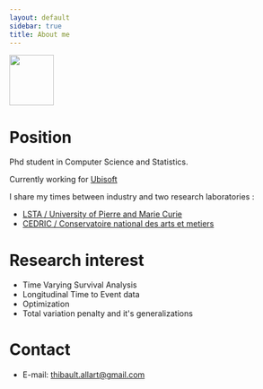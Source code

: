 ```yaml
---
layout: default
sidebar: true
title: About me
---
```


<img src="https://thibaultallart.github.io/resume/Photo_profil.jpg" height="90" width="79">

# Position
Phd student in Computer Science and Statistics.

Currently working for [Ubisoft](https://www.ubisoft.com)

I share my times between industry and two research laboratories :
* [LSTA / University of Pierre and Marie Curie](http://www.lsta.lab.upmc.fr/)
* [CEDRIC / Conservatoire national des arts et metiers](http://cedric.cnam.fr/)

# Research interest
- Time Varying Survival Analysis
- Longitudinal Time to Event data
- Optimization
- Total variation penalty and it's generalizations

# Contact
- E-mail: thibault.allart@gmail.com

